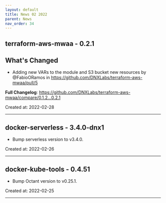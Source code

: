 ```yaml
---
layout: default
title: News 02 2022
parent: News
nav_order: 34
---
```




## terraform-aws-mwaa - 0.2.1
## What's Changed
* Adding new VARs to the module and S3 bucket new resources by @FabioORamos in https://github.com/DNXLabs/terraform-aws-mwaa/pull/5

**Full Changelog**: https://github.com/DNXLabs/terraform-aws-mwaa/compare/0.1.2...0.2.1

Created at: 2022-02-28

---


## docker-serverless - 3.4.0-dnx1
- Bump serverless version to v3.4.0.

Created at: 2022-02-26

---


## docker-kube-tools - 0.4.51
- Bump Octant version to v0.25.1.

Created at: 2022-02-25

---
